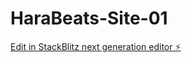 # HaraBeats-Site-01

[Edit in StackBlitz next generation editor ⚡️](https://stackblitz.com/~/github.com/HaraBeats/HaraBeats-Site-01)